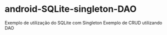 # android-SQLite-singleton-DAO
Exemplo de utilização do SQLite com Singleton
Exemplo de CRUD utilizando DAO
